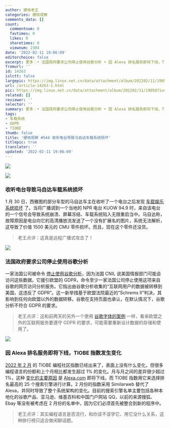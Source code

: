 ```yaml
---
author: 硬核老王
categories: 硬核观察
comments_data: []
count:
  commentnum: 0
  favtimes: 0
  likes: 0
  sharetimes: 0
  viewnum: 2304
date: '2022-02-11 19:06:09'
editorchoice: false
excerpt: 更多：• 法国政府要求公司停止使用谷歌分析 • 因 Alexa 排名服务即将下线，TIOBE 指数发生变化
fromurl: ''
id: 14263
islctt: false
largepic: https://img.linux.net.cn/data/attachment/album/202202/11/190507iuvoyhhs6c56covj.jpg
url: /article-14263-1.html
pic: https://img.linux.net.cn/data/attachment/album/202202/11/190507iuvoyhhs6c56covj.jpg.thumb.jpg
related: []
reviewer: ''
selector: ''
summary: 更多：• 法国政府要求公司停止使用谷歌分析 • 因 Alexa 排名服务即将下线，TIOBE 指数发生变化
tags:
- 车载系统
- GDPR
- TIOBE
thumb: false
title: '硬核观察 #544 收听电台导致马自达车载系统损坏'
titlepic: true
translator: ''
updated: '2022-02-11 19:06:09'
---
```


![](/data/attachment/album/202202/11/190507iuvoyhhs6c56covj.jpg)


![](/data/attachment/album/202202/11/190515czkbg599zkh95c35.jpg)


### 收听电台导致马自达车载系统损坏


1 月 30 日，西雅图的部分车型的马自达车主在收听了一个电台之后发现 [车载娱乐系统损坏](https://arstechnica.com/cars/2022/02/radio-station-snafu-in-seattle-bricks-some-mazda-infotainment-systems/) 了。当将广播调到一个当地的 NPR 电台 KUOW 94.9 时，来自该电台的一个信号会导致系统崩溃、屏幕冻结、车载系统陷入无限重启当中。马自达称，故障原因是电台向它的高清播放流发送了一个没有扩展名的图片，系统无法解析，这导致了价值 1500 美元的 CMU 零件损坏。而且，现在这个零件还没货。



> 
> 老王点评：这真是远程广播式攻击了！
> 
> 
> 


![](/data/attachment/album/202202/11/190525b4e3hei3ii42d6oz.jpg)


### 法国政府要求公司停止使用谷歌分析


一家法国公司被命令 [停止使用谷歌分析](https://therecord.media/french-data-protection-authority-says-google-analytics-is-in-violation-of-gdpr/)，因为法国 CNIL 说美国情报部门可能会访问这些数据。它援引欧盟的 GDPR，命令至少一家法国公司停止使用这项来自谷歌的网页访问分析服务。它指出由谷歌分析收集的“互联网用户的数据被转移到美国，这违反了 GDPR”。这一新举措基于欧盟法院最近的“Schrems II”判决，其影响到任何向欧盟以外的数据转移。谷歌在支持页面也承认，在默认情况下，谷歌分析不符合 GDPR 的要求。



> 
> 老王点评：这和前两天的另外一个使用 [谷歌字体的案例](/article-14234-1.html) 一样，看来欧盟之外的互联网服务要遵守 GDPR 的要求，可能需要重新设计数据的存储和使用了。
> 
> 
> 


![](/data/attachment/album/202202/11/190541pzdfh08gptwd2kgw.jpg)


### 因 Alexa 排名服务即将下线，TIOBE 指数发生变化


[2022 年 2 月](https://web.archive.org/web/20220208083601/https://www.tiobe.com/tiobe-index/) 的 TIOBE 编程社区指数已经出来了，表面上没有什么变化，但很多编程语言的份额和上个月相比都发生超过 1% 的变化。月与月之间的差异很少超过 1%，这种 [变化的主要原因](https://devclass.com/2022/02/09/tiobe-index-february-2022-tech-switch/) 是 [Alexa.com](http://alexa.com/) 即将下线，而 TIOBE 指数用它来选择排名最高的 25 个搜索引擎进行计算。2 月份的指数采用 Similarweb 替代了 Alexa，并同时导致了整个系统架构的变化。目前的搜索引擎名单主要包括各种本地化的谷歌产品、亚马逊、维基百科和中国门户网站 QQ，以前的来源搜狐、Ebay 等没有被考虑在 2 月份的名单中，因为它们必须首先被整合到新的程序中。



> 
> 老王点评：其实编程语言是否流行，和你该不该学它、用它没什么关系，这种排行榜只适合做闲聊话题。
> 
> 
>